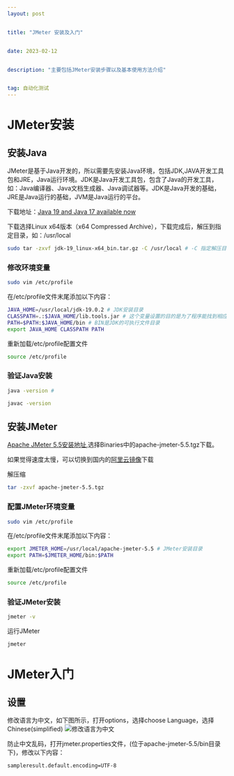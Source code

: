```yaml
---
layout: post


title: "JMeter 安装及入门"


date: 2023-02-12


description: "主要包括JMeter安装步骤以及基本使用方法介绍"


tag: 自动化测试
---
```

# JMeter安装

## 安装Java

JMeter是基于Java开发的，所以需要先安装Java环境，包括JDK,JAVA开发工具包和JRE，Java运行环境。JDK是Java开发工具包，包含了Java的开发工具，如：Java编译器、Java文档生成器、Java调试器等。JDK是Java开发的基础，JRE是Java运行的基础，JVM是Java运行的平台。

下载地址：[Java 19 and Java 17 available now
](https://www.oracle.com/cn/java/technologies/downloads/#java16)

下载选择Linux x64版本（x64 Compressed Archive），下载完成后，解压到指定目录，如：/usr/local

```bash
sudo tar -zxvf jdk-19_linux-x64_bin.tar.gz -C /usr/local # -C 指定解压目录
```

### 修改环境变量

```bash
sudo vim /etc/profile
```

在/etc/profile文件末尾添加以下内容：

```bash
JAVA_HOME=/usr/local/jdk-19.0.2 # JDK安装目录
CLASSPATH=.:$JAVA_HOME/lib.tools.jar # 这个变量设置的目的是为了程序能找到相应的被执行的".class"文件
PATH=$PATH:$JAVA_HOME/bin # BIN是JDK的可执行文件目录
export JAVA_HOME CLASSPATH PATH
```

重新加载/etc/profile配置文件

```bash
source /etc/profile
```

### 验证Java安装

```bash
java -version #
```

```bash
javac -version 
```

## 安装JMeter

[Apache JMeter 5.5安装地址](https://jmeter.apache.org/download_jmeter.cgi),选择Binaries中的apache-jmeter-5.5.tgz下载。

如果觉得速度太慢，可以切换到国内的[阿里云镜像](http://mirrors.aliyun.com/apache/jmeter/binaries/?spm=a2c6h.25603864.0.0.5da369a5TPLRdD)下载

解压缩

```bash
tar -zxvf apache-jmeter-5.5.tgz
```

### 配置JMeter环境变量

```bash
sudo vim /etc/profile
```

在/etc/profile文件末尾添加以下内容：

```bash
export JMETER_HOME=/usr/local/apache-jmeter-5.5 # JMeter安装目录
export PATH=$JMETER_HOME/bin:$PATH
```

重新加载/etc/profile配置文件

```bash
source /etc/profile
```

### 验证JMeter安装

```bash
jmeter -v
```

运行JMeter

```bash
jmeter
```

# JMeter入门

## 设置

修改语言为中文，如下图所示，打开options，选择choose Language，选择Chinese(simplified)
![修改语言为中文](https://cdn.jsdelivr.net/gh/ChanJeunlam/PicgoBed/blogs/pictures/20230212140228.png)

防止中文乱码，打开jmeter.properties文件，(位于apache-jmeter-5.5/bin目录下)，修改以下内容：

```bash
sampleresult.default.encoding=UTF-8
```

